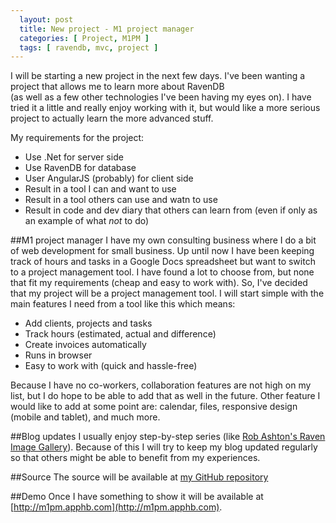 ```yaml
---
  layout: post
  title: New project - M1 project manager
  categories: [ Project, M1PM ]
  tags: [ ravendb, mvc, project ]
---
```

I will be starting a new project in the next few days. 
I've been wanting a project that allows me to learn more about RavenDB  
(as well as a few other technologies I've been having my eyes on).
I have tried it a little and really enjoy working with it, 
but would like a more serious project to actually learn the more advanced stuff.

My requirements for the project:
* Use .Net for server side
* Use RavenDB for database
* User AngularJS (probably) for client side
* Result in a tool I can and want to use
* Result in a tool others can use and watn to use
* Result in code and dev diary that others can learn from (even if only as an example of what *not* to do)

##M1 project manager
I have my own consulting business where I do a bit of web development for small business. Up until now I have been keeping track of hours and tasks
in a Google Docs spreadsheet but want to switch to a project management tool. I have found a lot to choose from, but none that fit my requirements (cheap and easy to work with).
So, I've decided that my project will be a project management tool. I will start simple with the main features I need from a tool like this which means:

* Add clients, projects and tasks
* Track hours (estimated, actual and difference)
* Create invoices automatically
* Runs in browser
* Easy to work with (quick and hassle-free)

Because I have no co-workers, collaboration features are not high on my list, but I do hope to be able to add that as well in the future. 
Other feature I would like to add at some point are: calendar, files, responsive design (mobile and tablet), and much more.

##Blog updates
I usually enjoy step-by-step series (like [Rob Ashton's Raven Image Gallery](http://codeofrob.com/entries/ravendb---image-gallery-project-i.html)).
Because of this I will try to keep my blog updated regularly so that others might be able to benefit from my experiences.

##Source
The source will be available at [my GitHub repository](https://github.com/andreasmcdermott/m1-project-manager)

##Demo
Once I have something to show it will be available at [http://m1pm.apphb.com](http://m1pm.apphb.com).
